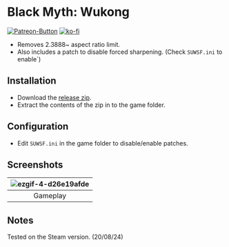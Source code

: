 # Black Myth: Wukong
[![Patreon-Button](https://github.com/Lyall/UltrawidePatches/assets/695941/d2ed0044-f09d-4f06-8500-4b0687a799a9)](https://www.patreon.com/Wintermance) [![ko-fi](https://ko-fi.com/img/githubbutton_sm.svg)](https://ko-fi.com/W7W01UAI9)<br />

- Removes 2.3888~ aspect ratio limit.
- Also includes a patch to disable forced sharpening. (Check `SUWSF.ini` to enable`)

## Installation
- Download the [release zip](https://github.com/Lyall/UltrawidePatches/raw/main/Black%20Myth%20Wukong/BlackMythWukong_SUWSF.zip).
- Extract the contents of the zip in to the game folder.

## Configuration
- Edit `SUWSF.ini` in the game folder to disable/enable patches.

## Screenshots

| ![ezgif-4-d26e19afde](https://github.com/user-attachments/assets/b4a629ca-4a58-454e-8bc5-38bd14b6584a)|
|:--:|
| Gameplay |

## Notes
Tested on the Steam version. (20/08/24)

